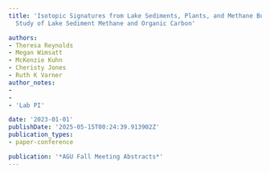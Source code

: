 ```yaml
---
title: 'Isotopic Signatures from Lake Sediments, Plants, and Methane Bubbles: A Latitudinal
  Study of Lake Sediment Methane and Organic Carbon'

authors:
- Theresa Reynolds
- Megan Wimsatt
- McKenzie Kuhn
- Cheristy Jones
- Ruth K Varner
author_notes:
- 
- 
- 'Lab PI'

date: '2023-01-01'
publishDate: '2025-05-15T00:24:39.913902Z'
publication_types:
- paper-conference

publication: '*AGU Fall Meeting Abstracts*'
---
```

